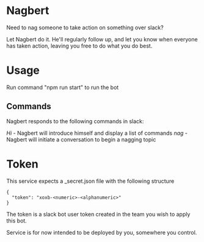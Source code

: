 # Nagbert
Need to nag someone to take action on something over slack?

Let Nagbert do it. He'll regularly follow up, and let you know when everyone has taken action, leaving you free to do what you do best.

# Usage

Run command "npm run start" to run the bot

## Commands

Nagbert responds to the following commands in slack:

*Hi* - Nagbert will introduce himself and display a list of commands
*nag* - Nagbert will initiate a conversation to begin a nagging topic

# Token

This service expects a _secret.json file with the following structure

    {
      "token": "xoxb-<numeric>-<alphanumeric>"
    }

The token is a slack bot user token created in the team you wish to apply this bot.

Service is for now intended to be deployed by you, somewhere you control.
